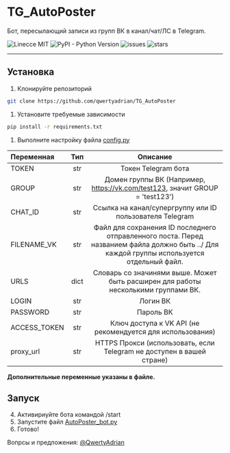# TG_AutoPoster 
Бот, пересылающий записи из групп ВК в канал/чат/ЛС в Telegram.

![Linecce MIT](https://img.shields.io/github/license/qwertyadrian/TG_AutoPoster.svg) ![PyPI - Python Version](https://img.shields.io/badge/python-3.4%2C%203.5%2C%203.6-orange.svg)
![issues](https://img.shields.io/github/issues/qwertyadrian/TG_AutoPoster.svg) ![stars](https://img.shields.io/github/stars/qwertyadrian/TG_AutoPoster.svg)
***
## Установка
1. Клонируйте репозиторий
```bash
git clone https://github.com/qwertyadrian/TG_AutoPoster
```
1. Установите требуемые зависимости
```bash
pip install -r requirements.txt
```
1. Выполните настройку файла [config.py](..blob/master/config.py)

| Переменная      | Тип           | Описание  |
| :------------- |:-------------:| :-----:|
| TOKEN    | str | Токен Telegram бота |
| GROUP    | str      |   Домен группы ВК (Например, https://vk.com/test123, значит GROUP = 'test123') |
| CHAT_ID | str      |    Ссылка на канал/супергруппу или ID пользователя Telegram |
| FILENAME_VK | str | Файл для сохранения ID последнего отправленного поста. Перед названием файла должно быть ../ Для каждой группы используется отдельный файл. |
| URLS | dict | Словарь со значинями выше. Может быть расширен для работы несколькими группами ВК. |
| LOGIN | str | Логин ВК |
| PASSWORD| str | Пароль ВК |
| ACCESS_TOKEN | str | Ключ доступа к VK API (не рекомендуется для использования) |
| proxy_url | str | HTTPS Прокси (использовать, если Telegram не доступен в вашей стране) |
**Дополнительные переменные указаны в файле.**
## Запуск

4. Активириуйте бота командой /start
2. Запустите файл [AutoPoster_bot.py](../blob/mater/AutoPoster_bot.py)
5. Готово!

Вопрсы и предложения: [@QwertyAdrian](https://t.me/QwertyAdrian)